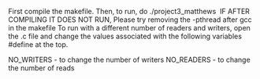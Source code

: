 First compile the makefile.
Then, to run, do ./project3_matthews 
IF AFTER COMPILING IT DOES NOT RUN,
Please try removing the -pthread after gcc in the makefile
To run with a different number of readers and writers, open the .c file and change the values associated with the following variables #define at the top.

NO_WRITERS - to change the number of writers
NO_READERS - to change the number of reads
